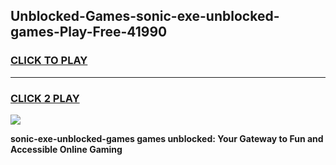 
## Unblocked-Games-sonic-exe-unblocked-games-Play-Free-41990
<h3>
<a href="https://premium76.site?title=sonic-exe-unblocked-games&ref=15A">CLICK TO PLAY</a></h3>
<hr>

<h3>
<a href="https://premium76.site?title=sonic-exe-unblocked-games&ref=15A">CLICK 2 PLAY</a>
  
</h3>

<a href="https://premium76.site?title=sonic-exe-unblocked-games&ref=15A"><img src="https://clearcache.store/games.png"></a>


**sonic-exe-unblocked-games games unblocked: Your Gateway to Fun and Accessible Online Gaming**
